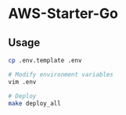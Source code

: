 # AWS-Starter-Go

## Usage
```bash
cp .env.template .env

# Modify environment variables
vim .env

# Deploy
make deploy_all
```
